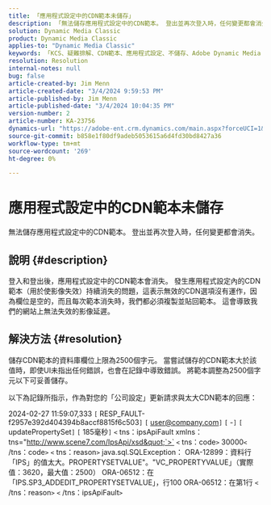```yaml
---
title: 「應用程式設定中的CDN範本未儲存」
description: 「無法儲存應用程式設定中的CDN範本。 登出並再次登入時，任何變更都會消失。」
solution: Dynamic Media Classic
product: Dynamic Media Classic
applies-to: "Dynamic Media Classic"
keywords: 「KCS、疑難排解、CDN範本、應用程式設定、不儲存、Adobe Dynamic Media Classic」
resolution: Resolution
internal-notes: null
bug: false
article-created-by: Jim Menn
article-created-date: "3/4/2024 9:59:53 PM"
article-published-by: Jim Menn
article-published-date: "3/4/2024 10:04:35 PM"
version-number: 2
article-number: KA-23756
dynamics-url: "https://adobe-ent.crm.dynamics.com/main.aspx?forceUCI=1&pagetype=entityrecord&etn=knowledgearticle&id=5085bf82-72da-ee11-904d-6045bd006268"
source-git-commit: b858e1f80df9adeb5053615a6d4fd30bd8427a36
workflow-type: tm+mt
source-wordcount: '269'
ht-degree: 0%

---
```


# 應用程式設定中的CDN範本未儲存


無法儲存應用程式設定中的CDN範本。 登出並再次登入時，任何變更都會消失。

## 說明 {#description}


登入和登出後，應用程式設定中的CDN範本會消失。 發生應用程式設定內的CDN範本（用於使影像失效）持續消失的問題，這表示無效的CDN選項沒有運作，因為欄位是空的，而且每次範本消失時，我們都必須複製並貼回範本。 這會導致我們的網站上無法失效的影像延遲。


## 解決方法 {#resolution}


儲存CDN範本的資料庫欄位上限為2500個字元。 當嘗試儲存的CDN範本大於該值時，即使UI未指出任何錯誤，也會在記錄中導致錯誤。 將範本調整為2500個字元以下可妥善儲存。



以下為記錄所指示，作為對您的「公司設定」更新請求與太大CDN範本的回應：

2024-02-27 11:59:07,333 `[` RESP_FAULT-f2957e392d404394b8accf8815f6c503`]`
`[` user@company.com`]`  `[` -`]`  `[` updatePropertySet`]`  `[` 185毫秒`]`
`<` tns：ipsApiFault xmlns：tns=&quot;http://www.scene7.com/IpsApi/xsd&quot;`>` `<` tns：code`>` 30000`<` /tns：code`>` `<` tns：reason`>` java.sql.SQLException： ORA-12899：資料行「IPS」的值太大。PROPERTYSETVALUE&quot;。&quot;VC_PROPERTYVALUE」（實際值：3620，最大值：2500） ORA-06512：在「IPS.SP3_ADDEDIT_PROPERTYSETVALUE」，行100 ORA-06512：在第1行
`<` /tns：reason`>` `<` /tns：ipsApiFault`>`
